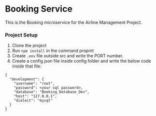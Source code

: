 # Booking Service
This is the Booking microservice for the Airline Management Project.
### Project Setup
1. Clone the project
2. Run ```npm install``` in the command propmt
3. Create ```.env``` file outside src and write the PORT number.
4. Create a config.json file inside config folder and write the below code inside that file:
```
{
  "development": {
    "username": "root",
    "password": <your sql password>,
    "database": "Booking_Database_Dev",
    "host": "127.0.0.1",
    "dialect": "mysql"
  }
}
``` 